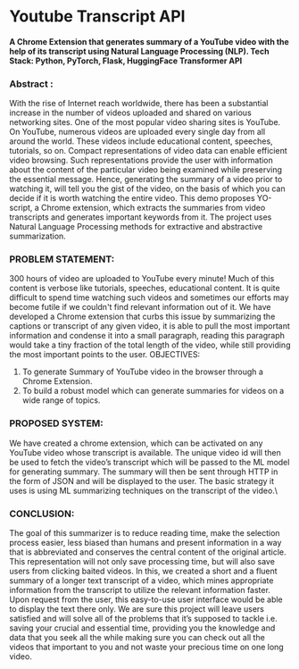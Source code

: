 # Youtube Transcript API
 
#### A Chrome Extension that generates summary of a YouTube video with the help of its transcript using Natural Language Processing (NLP). Tech Stack: Python, PyTorch, Flask, HuggingFace Transformer API
### Abstract : 
   With the rise of Internet reach worldwide, there has been a substantial increase in the number
of videos uploaded and shared on various networking sites. One of the most popular video
sharing sites is YouTube. On YouTube, numerous videos are uploaded every single day from
all around the world. These videos include educational content, speeches, tutorials, so on.
Compact representations of video data can enable efficient video browsing. Such
representations provide the user with information about the content of the particular video
being examined while preserving the essential message. Hence, generating the summary of a
video prior to watching it, will tell you the gist of the video, on the basis of which you can
decide if it is worth watching the entire video. This demo proposes YO-script, a Chrome
extension, which extracts the summaries from video transcripts and generates important
keywords from it. The project uses Natural Language Processing methods for extractive and
abstractive summarization.

### PROBLEM STATEMENT:
300 hours of video are uploaded to YouTube every minute! Much of this content is verbose
like tutorials, speeches, educational content. It is quite difficult to spend time watching such
videos and sometimes our efforts may become futile if we couldn't find relevant information
out of it. We have developed a Chrome extension that curbs this issue by summarizing the
captions or transcript of any given video, it is able to pull the most important information and
condense it into a small paragraph, reading this paragraph would take a tiny fraction of the
total length of the video, while still providing the most important points to the user.
OBJECTIVES:
1. To generate Summary of YouTube video in the browser through a Chrome Extension.
2. To build a robust model which can generate summaries for videos on a wide range of
topics.

### PROPOSED SYSTEM:
We have created a chrome extension, which can be activated on any YouTube video whose
transcript is available. The unique video id will then be used to fetch the video’s transcript
which will be passed to the ML model for generating summary. The summary will then be
sent through HTTP in the form of JSON and will be displayed to the user. The basic strategy
it uses is using ML summarizing techniques on the transcript of the video.\


### CONCLUSION:
The goal of this summarizer is to reduce reading time, make the selection process easier, less
biased than humans and present information in a way that is abbreviated and conserves the
central content of the original article. This representation will not only save processing time,
but will also save users from clicking baited videos. In this, we created a short and a fluent
summary of a longer text transcript of a video, which mines appropriate information from the
transcript to utilize the relevant information faster. Upon request from the user, this
easy-to-use user interface would be able to display the text there only.
We are sure this project will leave users satisfied and will solve all of the problems that it’s
supposed to tackle i.e. saving your crucial and essential time, providing you the knowledge
and data that you seek all the while making sure you can check out all the videos that
important to you and not waste your precious time on one long video.
